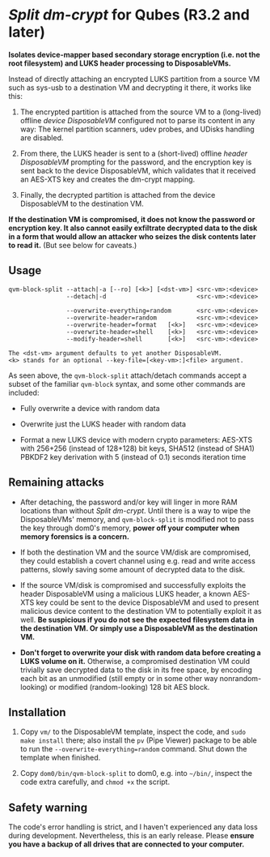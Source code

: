 # _Split dm-crypt_ for Qubes (R3.2 and later)

**Isolates device-mapper based secondary storage encryption (i.e. not
the root filesystem) and LUKS header processing to DisposableVMs.**

Instead of directly attaching an encrypted LUKS partition from a source
VM such as sys-usb to a destination VM and decrypting it there, it works
like this:

1. The encrypted partition is attached from the source VM to a
   (long-lived) offline _device DisposableVM_ configured not to parse
   its content in any way: The kernel partition scanners, udev probes,
   and UDisks handling are disabled.

2. From there, the LUKS header is sent to a (short-lived) offline
   _header DisposableVM_ prompting for the password, and the encryption
   key is sent back to the device DisposableVM, which validates that it
   received an AES-XTS key and creates the dm-crypt mapping.

3. Finally, the decrypted partition is attached from the device
   DisposableVM to the destination VM.

**If the destination VM is compromised, it does not know the password or
encryption key. It also cannot easily exfiltrate decrypted data to the
disk in a form that would allow an attacker who seizes the disk contents
later to read it.** (But see below for caveats.)


## Usage

```
qvm-block-split --attach|-a [--ro] [<k>] [<dst-vm>] <src-vm>:<device>
                --detach|-d                         <src-vm>:<device>

                --overwrite-everything=random       <src-vm>:<device>
                --overwrite-header=random           <src-vm>:<device>
                --overwrite-header=format   [<k>]   <src-vm>:<device>
                --overwrite-header=shell    [<k>]   <src-vm>:<device>
                --modify-header=shell       [<k>]   <src-vm>:<device>

The <dst-vm> argument defaults to yet another DisposableVM.
<k> stands for an optional --key-file=[<key-vm>:]<file> argument.
```

As seen above, the `qvm-block-split` attach/detach commands accept a
subset of the familiar `qvm-block` syntax, and some other commands are
included:

- Fully overwrite a device with random data

- Overwrite just the LUKS header with random data

- Format a new LUKS device with modern crypto parameters: AES-XTS with
  256+256 (instead of 128+128) bit keys, SHA512 (instead of SHA1) PBKDF2
  key derivation with 5 (instead of 0.1) seconds iteration time


## Remaining attacks

- After detaching, the password and/or key will linger in more RAM
  locations than without _Split dm-crypt_. Until there is a way to wipe
  the DisposableVMs' memory, and `qvm-block-split` is modified not to
  pass the key through dom0's memory, **power off your computer when
  memory forensics is a concern.**

- If both the destination VM and the source VM/disk are compromised,
  they could establish a covert channel using e.g. read and write access
  patterns, slowly saving some amount of decrypted data to the disk.

- If the source VM/disk is compromised and successfully exploits the
  header DisposableVM using a malicious LUKS header, a known AES-XTS key
  could be sent to the device DisposableVM and used to present malicious
  device content to the destination VM to potentially exploit it as
  well. **Be suspicious if you do not see the expected filesystem data
  in the destination VM. Or simply use a DisposableVM as the destination
  VM.**

- **Don't forget to overwrite your disk with random data before creating
  a LUKS volume on it.** Otherwise, a compromised destination VM could
  trivially save decrypted data to the disk in its free space, by
  encoding each bit as an unmodified (still empty or in some other way
  nonrandom-looking) or modified (random-looking) 128 bit AES block.


## Installation

1. Copy `vm/` to the DisposableVM template, inspect the code, and `sudo
   make install` there; also install the `pv` (Pipe Viewer) package to
   be able to run the `--overwrite-everything=random` command. Shut down
   the template when finished.

2. Copy `dom0/bin/qvm-block-split` to dom0, e.g. into `~/bin/`, inspect
   the code extra carefully, and `chmod +x` the script.


## Safety warning

The code's error handling is strict, and I haven't experienced any data
loss during development. Nevertheless, this is an early release. Please
**ensure you have a backup of all drives that are connected to your
computer.**
